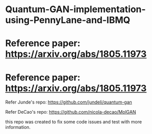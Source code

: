 # Quantum-GAN-implementation-using-PennyLane-and-IBMQ

# Reference paper: https://arxiv.org/abs/1805.11973
# Reference paper: https://arxiv.org/abs/1805.11973

Refer Junde's repo: https://github.com/jundeli/quantum-gan

Refer DeCao's repo: https://github.com/nicola-decao/MolGAN

this repo was created to fix some code issues and test with more information. 
